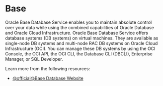 # Base

Oracle Base Database Service enables you to maintain absolute control over your data while using the combined capabilities of Oracle Database and Oracle Cloud Infrastructure. Oracle Base Database Service offers database systems (DB systems) on virtual machines. They are available as single-node DB systems and multi-node RAC DB systems on Oracle Cloud Infrastructure (OCI). You can manage these DB systems by using the OCI Console, the OCI API, the OCI CLI, the Database CLI (DBCLI), Enterprise Manager, or SQL Developer.

Learn more from the following resources:

- [@official@Base Database Website](https://docs.oracle.com/en-us/iaas/base-database/index.html)